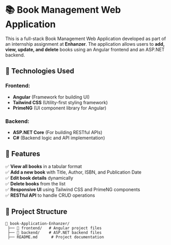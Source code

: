 # 📚 Book Management Web Application

This is a full-stack Book Management Web Application developed as part of an internship assignment at **Enhanzer**. The application allows users to **add, view, update, and delete** books using an Angular frontend and an ASP.NET backend.

## 🚀 Technologies Used

### Frontend:
- **Angular** (Framework for building UI)
- **Tailwind CSS** (Utility-first styling framework)
- **PrimeNG** (UI component library for Angular)

### Backend:
- **ASP.NET Core** (For building RESTful APIs)
- **C#** (Backend logic and API implementation)

## 📌 Features
✅ **View all books** in a tabular format  
✅ **Add a new book** with Title, Author, ISBN, and Publication Date  
✅ **Edit book details** dynamically  
✅ **Delete books** from the list  
✅ **Responsive UI** using Tailwind CSS and PrimeNG components  
✅ **RESTful API** to handle CRUD operations  

## 📂 Project Structure
```
📂 book-Application-Enhanzer/
 ├── 📁 frontend/   # Angular project files
 ├── 📁 backend/    # ASP.NET backend files
 ├── README.md      # Project documentation
```
